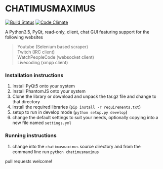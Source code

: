 # CHATIMUSMAXIMUS
[![Build Status](https://travis-ci.org/benhoff/CHATIMUSMAXIMUS.svg?branch=master)](https://travis-ci.org/benhoff/CHATIMUSMAXIMUS) [![Code Climate](https://codeclimate.com/github/benhoff/CHATIMUSMAXIMUS/badges/gpa.svg)](https://codeclimate.com/github/benhoff/CHATIMUSMAXIMUS)

A Python3.5, PyQt, read-only, client, chat GUI featuring support for the following websites
> Youtube          (Selenium based scraper)  
> Twitch           (IRC client)  
> WatchPeopleCode  (websocket client)  
> Livecoding       (xmpp client)

### Installation instructions
1. Install PyQt5 onto your system
2. Install PhantomJS onto your system
3. Clone the library or download and unpack the tar.gz file and change to that directory
4. install the required libraries (`pip install -r requirements.txt`)
5. setup to run in develop mode (`python setup.py develop`)
6. change the default settings to suit your needs, optionally copying into a new file named `settings.yml`

### Running instructions
1. change into the `chatimusmaximus` source directory and from the command line run `python chatimusmaximus`

pull requests welcome!
